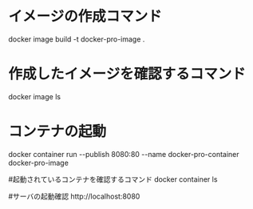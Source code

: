 # イメージの作成コマンド
docker image build -t docker-pro-image .

# 作成したイメージを確認するコマンド
docker image ls

# コンテナの起動
docker container run --publish 8080:80 --name docker-pro-container docker-pro-image

#起動されているコンテナを確認するコマンド
docker container ls

#サーバの起動確認
http://localhost:8080

